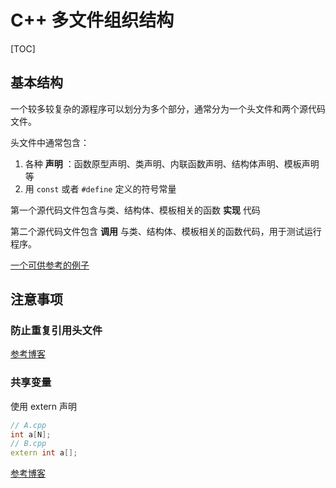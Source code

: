 # C++ 多文件组织结构

[TOC]

## 基本结构

一个较多较复杂的源程序可以划分为多个部分，通常分为一个头文件和两个源代码文件。

头文件中通常包含：

1. 各种 **声明** ：函数原型声明、类声明、内联函数声明、结构体声明、模板声明等
2. 用 `const` 或者 `#define` 定义的符号常量

第一个源代码文件包含与类、结构体、模板相关的函数 **实现** 代码

第二个源代码文件包含 **调用** 与类、结构体、模板相关的函数代码，用于测试运行程序。

[一个可供参考的例子](https://blog.csdn.net/Mark7758/article/details/109501965)

## 注意事项

### 防止重复引用头文件

[参考博客](https://blog.csdn.net/Lyncai/article/details/114698722)

### 共享变量

使用 extern 声明

```cpp
// A.cpp
int a[N];
// B.cpp
extern int a[];
```

[参考博客](https://blog.csdn.net/qq_27942333/article/details/84719737)